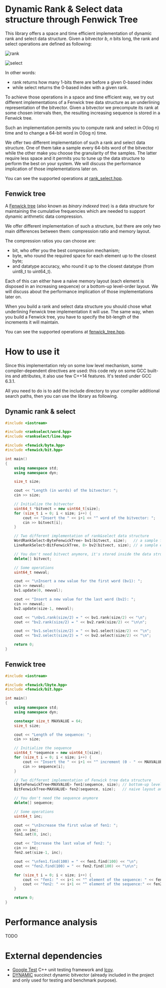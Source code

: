 # Dynamic Rank & Select data structure through Fenwick Tree

This library offers a space and time efficient implementation of dynamic rank
and select data structure. Given a bitvector *b*, _n_ bits long, the rank and
select operations are defined as following:

  ![rank]

  ![select]

In other words:
- rank returns how many 1-bits there are before a given 0-based index
- while select returns the 0-based index with a given rank.

To achieve those operations in a space and time efficient way, we try out
different implementations of a Fenwick tree data structure as an underlining
representation of the bitvector. Given a bitvector we precompute its rank at
some chosen intervals then, the resulting increasing sequence is stored in a
Fenwick tree.

Such an implementation permits you to compute rank and select in O(log n) time
and to change a 64-bit word in O(log n) time.

We offer two different implementation of such a rank and select data structure.
One of them take a sample every 64-bits word of the bitvector while the other
make you choose the granularity of the samples. The latter require less space
and it permits you to tune up the data structure to perform the best on your
system. We will discuss the performance implication of those implementations
later on.

You can see the supported operations at [rank_select.hpp].

## Fenwick tree

A [Fenwick tree](https://en.wikipedia.org/wiki/Fenwick_tree) (also known as
_binary indexed tree_) is a data structure for maintaining the cumulative
frequencies which are needed to support dynamic arithmetic data compression.

We offer different implementation of such a structure, but there are only two
main differences between them: compression ratio and memory layout.

The compression ratios you can choose are:
- bit, who offer you the best compression mechanism;
- byte, who round the required space for each element up to the closest byte;
- and datatype accuracy, who round it up to the closest datatype (from uint8\_t
  to uint64\_t).

Each of this can either have a naive memory layout (each element is disposed in
an increasing sequence) or a bottom-up level-order layout. We will discuss about
the performance implication of those implementations later on.

When you build a rank and select data structure you should chose what
underlining Fenwick tree implementation it will use. The same way, when you
build a Fenwick tree, you have to specify the bit-length of the increments it
will maintain.

You can see the supported operations at [fenwick_tree.hpp].

# How to use it
Since this implementation rely on some low level mechanism, some
compiler-dependent directives are used: this code rely on some GCC built-ins and
attributes, it also use few C++14 features. It's tested under GCC 6.3.1.

All you need to do is to add the include directory to your compiler additional
search paths, then you can use the library as following.

## Dynamic rank & select
``` cpp
#include <iostream>

#include <rankselect/word.hpp>
#include <rankselect/line.hpp>

#include <fenwick/byte.hpp>
#include <fenwick/bit.hpp>

int main()
{
    using namespace std;
    using namespace dyn;

    size_t size;

    cout << "Length (in words) of the bitvector: ";
    cin >> size;

    // Initialize the bitvector
    uint64_t *bitvect = new uint64_t[size];
    for (size_t i = 0; i < size; i++) {
        cout << "Insert the " << i+1 << "^ word of the bitvector: ";
        cin >> bitvect[i];
    }

    // Two different implementation of rank&select data structure
    WordRankSelect<ByteFenwickTree> bv1(bitvect, size);   // a sample for each word, maintained into a ByteFenwickTree
    LineRankSelect<BitFenwickTree, 8> bv2(bitvect, size); // a sample every 8 words, maintained into a BitFenwickTree

    // You don't need bitvect anymore, it's stored inside the data structure
    delete[] bitvect;

    // Some operations
    uint64_t newval;

    cout << "\nInsert a new value for the first word (bv1): ";
    cin >> newval;
    bv1.update(0, newval);

    cout << "Insert a new value for the last word (bv2): ";
    cin >> newval;
    bv2.update(size-1, newval);

    cout << "\nbv1.rank(size/2) = " << bv1.rank(size/2) << "\n";
    cout << "bv2.rank(size/2) = " << bv2.rank(size/2) << "\n\n";

    cout << "bv1.select(size/2) = " << bv1.select(size/2) << "\n";
    cout << "bv2.select(size/2) = " << bv2.select(size/2) << "\n";

    return 0;
}
```

## Fenwick tree
``` cpp
#include <iostream>

#include <fenwick/lbyte.hpp>
#include <fenwick/bit.hpp>

int main()
{
    using namespace std;
    using namespace dyn;

    constexpr size_t MAXVALUE = 64;
    size_t size;

    cout << "Length of the sequence: ";
    cin >> size;

    // Initialize the sequence
    uint64_t *sequence = new uint64_t[size];
    for (size_t i = 0; i < size; i++) {
        cout << "Insert the " << i+1 << "^ increment (0 - " << MAXVALUE << "): ";
        cin >> sequence[i];
    }

    // Two different implementation of Fenwick tree data structure
    LByteFenwickTree<MAXVALUE> fen1(sequence, size); // bottom-up level-order layout and byte-aligned
    BitFenwickTree<MAXVALUE> fen2(sequence, size);   // naive layout and bit-aligned

    // You don't need the sequence anymore
    delete[] sequence;

    // Some operations
    uint64_t inc;

    cout << "\nIncrease the first value of fen1: ";
    cin >> inc;
    fen1.set(0, inc);

    cout << "Increase the last value of fen2: ";
    cin >> inc;
    fen2.set(size-1, inc);

    cout << "\nfen1.find(100) = " << fen1.find(100) << "\n";
    cout << "fen2.find(100) = " << fen2.find(100) << "\n\n";

    for (size_t i = 0; i < size; i++) {
        cout << "fen1: " << i+1 << "^ element of the sequence: " << fen1.get(i) << "\n";
        cout << "fen2: " << i+1 << "^ element of the sequence:" << fen2.get(i) << "\n\n";
    }

    return 0;
}
```

# Performance analysis
TODO

# External dependencies
- [Google Test](https://github.com/google/googletest) C++ unit testing
  framework and [lcov](http://ltp.sourceforge.net/coverage/lcov.php).
- [DYNAMIC](https://github.com/xxsds/DYNAMIC) succinct dynamic bitvector
  (already included in the project and only used for testing and benchmark
  purpose).

[rank]: https://goo.gl/WN481H "\text{rank}\_\mathbf{b}(p) = | \{ i < p \ | \ \mathbf{b}\_i = 1 \} |"
[select]: https://goo.gl/AaY1S5 "\text{select}\_\mathbf{b}(k) = \max{ \{ p \ | \ \text{rank}\_\mathbf{b}(p) \le k \} }"
[rank_select.hpp]: https://github.com/pacman616/fenwick_tree/blob/master/include/rankselect/rank_select.hpp "rank\_select.hpp"
[fenwick_tree.hpp]: https://github.com/pacman616/fenwick_tree/blob/master/include/fenwick/fenwick_tree.hpp  "fenwick\_tree.hpp"
